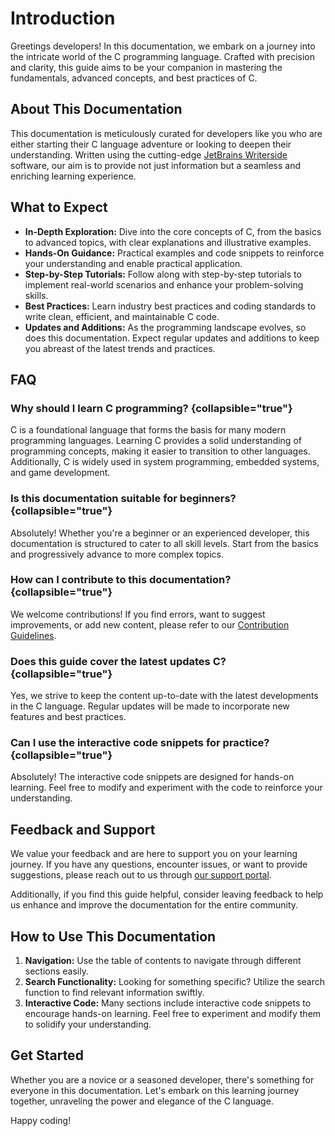 # Introduction

Greetings developers! In this documentation, we embark on a journey into the intricate world of the C programming
language. Crafted with precision and clarity, this guide aims to be your companion in mastering the fundamentals,
advanced concepts, and best practices of C.

## About This Documentation

This documentation is meticulously curated for developers like you who are either starting their C language adventure or
looking to deepen their understanding. Written using the
cutting-edge [JetBrains Writerside](https://www.jetbrains.com/writerside/) software, our aim is to provide not just
information but a seamless and enriching learning experience.

## What to Expect

- **In-Depth Exploration:** Dive into the core concepts of C, from the basics to advanced topics, with clear
  explanations and illustrative examples.
- **Hands-On Guidance:** Practical examples and code snippets to reinforce your understanding and enable practical
  application.
- **Step-by-Step Tutorials:** Follow along with step-by-step tutorials to implement real-world scenarios and enhance
  your problem-solving skills.
- **Best Practices:** Learn industry best practices and coding standards to write clean, efficient, and maintainable C
  code.
- **Updates and Additions:** As the programming landscape evolves, so does this documentation. Expect regular updates
  and additions to keep you abreast of the latest trends and practices.

## FAQ

### Why should I learn C programming? {collapsible="true"}

C is a foundational language that forms the basis for many modern programming languages. Learning C provides a solid
understanding of programming concepts, making it easier to transition to other languages. Additionally, C is widely used
in system programming, embedded systems, and game development.

### Is this documentation suitable for beginners? {collapsible="true"}

Absolutely! Whether you're a beginner or an experienced developer, this documentation is structured to cater to all
skill levels. Start from the basics and progressively advance to more complex topics.

### How can I contribute to this documentation? {collapsible="true"}

We welcome contributions! If you find errors, want to suggest improvements, or add new content, please refer to
our [Contribution Guidelines](https://github.com/RanitManik/C-documentation/blob/master/contribution.md).

### Does this guide cover the latest updates C? {collapsible="true"}

Yes, we strive to keep the content up-to-date with the latest developments in the C language. Regular updates will be
made to incorporate new features and best practices.

### Can I use the interactive code snippets for practice? {collapsible="true"}

Absolutely! The interactive code snippets are designed for hands-on learning. Feel free to modify and experiment with
the code to reinforce your understanding.

## Feedback and Support

We value your feedback and are here to support you on your learning journey. If you have any questions, encounter
issues, or want to provide suggestions, please reach out to us
through [our support portal](https://github.com/RanitManik/C-documentation/blob/master/support.md).

Additionally, if you find this guide helpful, consider leaving feedback to help us enhance and improve the documentation
for the entire community.

## How to Use This Documentation

1. **Navigation:** Use the table of contents to navigate through different sections easily.
2. **Search Functionality:** Looking for something specific? Utilize the search function to find relevant information
   swiftly.
3. **Interactive Code:** Many sections include interactive code snippets to encourage hands-on learning. Feel free to
   experiment and modify them to solidify your understanding.

## Get Started

Whether you are a novice or a seasoned developer, there's something for everyone in this documentation. Let's embark on
this learning journey together, unraveling the power and elegance of the C language.

Happy coding!